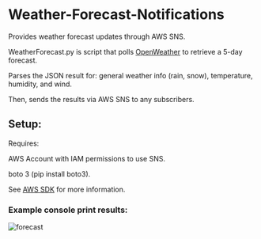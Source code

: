 # Weather-Forecast-Notifications
Provides weather forecast updates through AWS SNS.

WeatherForecast.py is script that polls [OpenWeather](https://openweathermap.org/api/) to retrieve a 5-day forecast. 

Parses the JSON result for:
general weather info (rain, snow), temperature, humidity, and wind.

Then, sends the results via AWS SNS to any subscribers.

## Setup:
Requires:

AWS Account with IAM permissions to use SNS.

boto 3 (pip install boto3).


See [AWS SDK](https://aws.amazon.com/sdk-for-python/) for more information.

### Example console print results:
![forecast](https://user-images.githubusercontent.com/20694494/52232115-88517a00-2870-11e9-9979-adca6d3acbd7.png)


